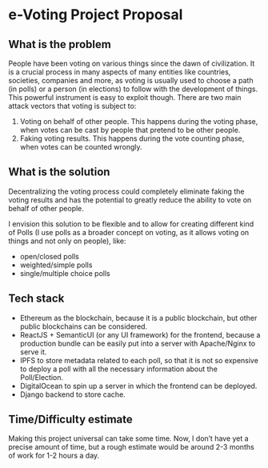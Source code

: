 # e-Voting Project Proposal

## What is the problem

People have been voting on various things since the dawn of civilization. It is a crucial process in many aspects of many entities like countries, societies, companies and more, as voting is usually used to choose a path (in polls) or a person (in elections) to follow with the development of things.
This powerful instrument is easy to exploit though. There are two main attack vectors that voting is subject to:

1. Voting on behalf of other people. This happens during the voting phase, when votes can be cast by people that pretend to be other people.
2. Faking voting results. This happens during the vote counting phase, when votes can be counted wrongly.

## What is the solution

Decentralizing the voting process could completely eliminate faking the voting results and has the potential to greatly reduce the ability to vote on behalf of other people.

I envision this solution to be flexible and to allow for creating different kind of Polls (I use polls as a broader concept on voting, as it allows voting on things and not only on people), like:

- open/closed polls
- weighted/simple polls
- single/multiple choice polls

## Tech stack

- Ethereum as the blockchain, because it is a public blockchain, but other public blockchains can be considered.
- ReactJS + SemanticUI (or any UI framework) for the frontend, because a production bundle can be easily put into a server with Apache/Nginx to serve it.
- IPFS to store metadata related to each poll, so that it is not so expensive to deploy a poll with all the necessary information about the Poll/Election.
- DigitalOcean to spin up a server in which the frontend can be deployed.
- Django backend to store cache.

## Time/Difficulty estimate

Making this project universal can take some time. Now, I don’t have yet a precise amount of time, but a rough estimate would be around 2-3 months of work for 1-2 hours a day.